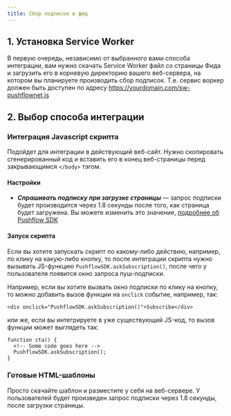 ```yaml
---
title: Сбор подписок в фид
---
```




## 1. Установка Service Worker
В первую очередь, независимо от выбранного вами способа интеграции, вам нужно скачать Service Worker файл со страницы Фида и загрузить его в корневую директорию вашего веб-сервера, на котором вы планируете производить сбор подписок. Т.е. сервис воркер должен быть доступен по адресу https://yourdomain.com/sw-pushflownet.js


## 2. Выбор способа интеграции
### Интеграция Javascript скрипта 
Подойдет для интеграции в действующий веб-сайт. Нужно скопировать сгенерированный код и вставить его в конец веб-страницы перед закрывающимся ```</body>``` тэгом.

#### Настройки 
- ***Спрашивать подписку при загрузке страницы*** — запрос подписки будет производится через 1.8 секунды после того, как страница будет загружена. Вы можете изменить это значение, [подробнее об Pushflow SDK](/ru/sdk)

#### Запуск скрипта 
Если вы хотите запускать скрипт по какому-либо действию, например, по клику на какую-либо кнопку, то после интеграции скрипта нужно вызывать JS-функцию ```PushflowSDK.askSubscription()```, после чего у пользователя появится окно запроса пуш-подписки.

Например, если вы хотите вызвать окно подписки по клику на кнопку, то можно добавить вызов функции на ```onclick``` событие, например, так:
``` 
<div onclick="PushflowSDK.askSubscription()">Subscribe</div>
```

или же, если вы интегрируете в уже существующий JS-код, то вызов функции может выглядеть так:
```
function cta() {
  <!-- Some code goes here -->
  PushflowSDK.askSubscription();
}
```




### Готовые HTML-шаблоны
Просто скачайте шаблон и разместите у себя на веб-сервере. У пользователей будет произведен запрос подписки через 1.8 секунды, после загрузки страницы.
